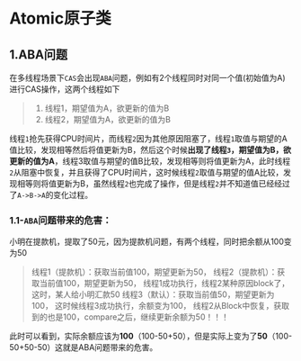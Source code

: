 # Atomic原子类

## 1.ABA问题

在多线程场景下`CAS`会出现`ABA`问题，例如有2个线程同时对同一个值(初始值为A)进行CAS操作，这两个线程如下

> 1. 线程1，期望值为A，欲更新的值为B
> 2. 线程2，期望值为A，欲更新的值为B

线程`1`抢先获得CPU时间片，而线程`2`因为其他原因阻塞了，线程`1`取值与期望的A值比较，发现相等然后将值更新为B，然后这个时候**出现了线程`3`，期望值为B，欲更新的值为A**，线程3取值与期望的值B比较，发现相等则将值更新为A，此时线程`2`从阻塞中恢复，并且获得了CPU时间片，这时候线程`2`取值与期望的值A比较，发现相等则将值更新为B，虽然线程`2`也完成了操作，但是线程`2`并不知道值已经经过了`A->B->A`的变化过程。

### 1.1-`ABA`问题带来的危害：

 小明在提款机，提取了50元，因为提款机问题，有两个线程，同时把余额从100变为50

>  线程1（提款机）：获取当前值100，期望更新为50， 线程2（提款机）：获取当前值100，期望更新为50， 线程1成功执行，线程2某种原因block了，这时，某人给小明汇款50 线程3（默认）：获取当前值50，期望更新为100， 这时候线程3成功执行，余额变为100， 线程2从Block中恢复，获取到的也是100，compare之后，继续更新余额为50！！！

 此时可以看到，实际余额应该为**100**（100-50+50），但是实际上变为了**50**（100-50+50-50）这就是ABA问题带来的危害。